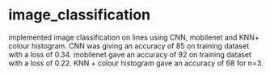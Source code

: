 # image_classification
implemented image classification on lines using CNN, mobilenet and KNN+ colour histogram.
CNN was giving an accuracy of 85 on training dataset with a loss of 0.34.
mobilenet gave an accuracy of 92 on training dataset with a loss of 0.22.
KNN + colour histogram gave an accuracy of 68 for n=3.

